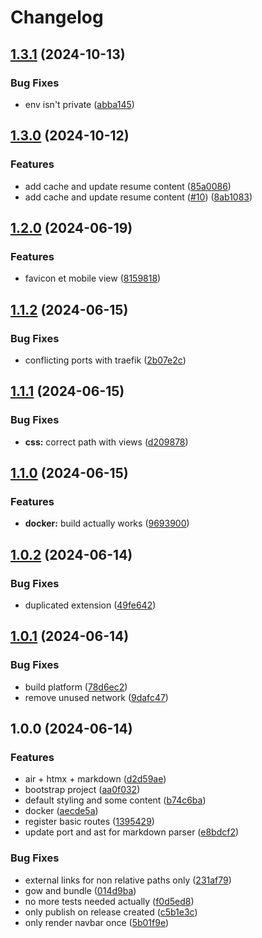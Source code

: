 # Changelog

## [1.3.1](https://github.com/shortcuts/codes/compare/v1.3.0...v1.3.1) (2024-10-13)


### Bug Fixes

* env isn't private ([abba145](https://github.com/shortcuts/codes/commit/abba145246905a39ed7ddc1df3082a805105c352))

## [1.3.0](https://github.com/shortcuts/codes/compare/v1.2.0...v1.3.0) (2024-10-12)


### Features

* add cache and update resume content ([85a0086](https://github.com/shortcuts/codes/commit/85a0086d624c903c21e4a2a58b97f140ecd02b9b))
* add cache and update resume content ([#10](https://github.com/shortcuts/codes/issues/10)) ([8ab1083](https://github.com/shortcuts/codes/commit/8ab1083ab9d69d23e1a4805e19fe1472f49fdd45))

## [1.2.0](https://github.com/shortcuts/codes/compare/v1.1.2...v1.2.0) (2024-06-19)

### Features

- favicon et mobile view ([8159818](https://github.com/shortcuts/codes/commit/8159818f729cadb44c73ee0965cefcbad4e4605b))

## [1.1.2](https://github.com/shortcuts/codes/compare/v1.1.1...v1.1.2) (2024-06-15)

### Bug Fixes

- conflicting ports with traefik ([2b07e2c](https://github.com/shortcuts/codes/commit/2b07e2c945da9151cee702bafae64cecd7015b61))

## [1.1.1](https://github.com/shortcuts/codes/compare/v1.1.0...v1.1.1) (2024-06-15)

### Bug Fixes

- **css:** correct path with views ([d209878](https://github.com/shortcuts/codes/commit/d209878c517f4a2b12661e9be06f6ac02a206dd5))

## [1.1.0](https://github.com/shortcuts/codes/compare/v1.0.2...v1.1.0) (2024-06-15)

### Features

- **docker:** build actually works ([9693900](https://github.com/shortcuts/codes/commit/969390001124d544dc213be38bcfa79338d1e39a))

## [1.0.2](https://github.com/shortcuts/codes/compare/v1.0.1...v1.0.2) (2024-06-14)

### Bug Fixes

- duplicated extension ([49fe642](https://github.com/shortcuts/codes/commit/49fe6429eb1be4477bdd6f2afc1449620b225138))

## [1.0.1](https://github.com/shortcuts/codes/compare/v1.0.0...v1.0.1) (2024-06-14)

### Bug Fixes

- build platform ([78d6ec2](https://github.com/shortcuts/codes/commit/78d6ec24fdc0b202f65e421dd6e71c5047ad20ff))
- remove unused network ([9dafc47](https://github.com/shortcuts/codes/commit/9dafc47da69f19600d3b7d8f2a34b0e108999de0))

## 1.0.0 (2024-06-14)

### Features

- air + htmx + markdown ([d2d59ae](https://github.com/shortcuts/codes/commit/d2d59ae18697b70593f076945e707c797bd056f1))
- bootstrap project ([aa0f032](https://github.com/shortcuts/codes/commit/aa0f032c11da944541a3090cfe126ea64cb92b67))
- default styling and some content ([b74c6ba](https://github.com/shortcuts/codes/commit/b74c6ba3343017bf427cb0d807edebcd9813891c))
- docker ([aecde5a](https://github.com/shortcuts/codes/commit/aecde5a95cb11922c0d50487d0295e285b9e8140))
- register basic routes ([1395429](https://github.com/shortcuts/codes/commit/13954298b20153fa6ed6007d345b71f9d3647f2c))
- update port and ast for markdown parser ([e8bdcf2](https://github.com/shortcuts/codes/commit/e8bdcf2b301d16c3bab5ced92a069b8e7db94d95))

### Bug Fixes

- external links for non relative paths only ([231af79](https://github.com/shortcuts/codes/commit/231af79507a3f7ef5dade94f49493b28b42bd863))
- gow and bundle ([014d9ba](https://github.com/shortcuts/codes/commit/014d9baf6368d4b234c68d5e28699ce355c2d5e7))
- no more tests needed actually ([f0d5ed8](https://github.com/shortcuts/codes/commit/f0d5ed83f653a33bacba65c9a9fa6307cd4f7971))
- only publish on release created ([c5b1e3c](https://github.com/shortcuts/codes/commit/c5b1e3cee254659b5cc5c12040f214ee9076c5e6))
- only render navbar once ([5b01f9e](https://github.com/shortcuts/codes/commit/5b01f9e46a7d749b996a90027acac9be942e9761))
